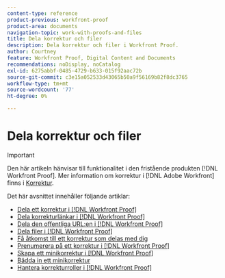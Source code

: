```yaml
---
content-type: reference
product-previous: workfront-proof
product-area: documents
navigation-topic: work-with-proofs-and-files
title: Dela korrektur och filer
description: Dela korrektur och filer i Workfront Proof.
author: Courtney
feature: Workfront Proof, Digital Content and Documents
recommendations: noDisplay, noCatalog
exl-id: 6275abbf-0485-4729-b633-015f92aac72b
source-git-commit: c3e15a052533d43065b50a9f56169b82f8dc3765
workflow-type: tm+mt
source-wordcount: '77'
ht-degree: 0%

---
```


# Dela korrektur och filer

>[!IMPORTANT]
>
>Den här artikeln hänvisar till funktionalitet i den fristående produkten [!DNL Workfront Proof]. Mer information om korrektur i [!DNL Adobe Workfront] finns i [Korrektur](../../../review-and-approve-work/proofing/proofing.md).

Det här avsnittet innehåller följande artiklar:

* [Dela ett korrektur i [!DNL Workfront Proof]](../../../workfront-proof/wp-work-proofsfiles/share-proofs-and-files/share-proof.md)
* [Dela korrekturlänkar i  [!DNL Workfront Proof]](../../../workfront-proof/wp-work-proofsfiles/share-proofs-and-files/share-proof-links.md)
* [Dela den offentliga URL:en i  [!DNL Workfront Proof]](../../../workfront-proof/wp-work-proofsfiles/share-proofs-and-files/share-public-url.md)
* [Dela filer i  [!DNL Workfront Proof]](../../../workfront-proof/wp-work-proofsfiles/share-proofs-and-files/share-files.md)
* [Få åtkomst till ett korrektur som delas med dig](../../../workfront-proof/wp-work-proofsfiles/share-proofs-and-files/access-proofs-shared-with-you.md)
* [Prenumerera på ett korrektur i [!DNL Workfront Proof]](../../../workfront-proof/wp-work-proofsfiles/share-proofs-and-files/subscribe-to-proof.md)
* [Skapa ett minikorrektur i  [!DNL Workfront Proof]](../../../workfront-proof/wp-work-proofsfiles/share-proofs-and-files/create-mini-proof.md)
* [Bädda in ett minikorrektur](../../../workfront-proof/wp-work-proofsfiles/share-proofs-and-files/embed-mini-proof.md)
* [Hantera korrekturroller i  [!DNL Workfront Proof]](../../../workfront-proof/wp-work-proofsfiles/share-proofs-and-files/manage-proof-roles.md)

